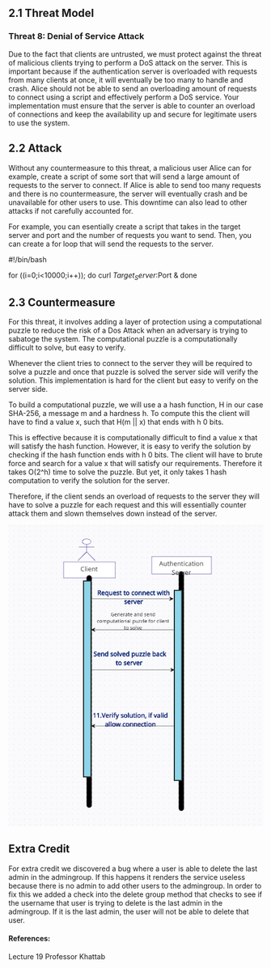## 2.1 Threat Model

### Threat 8: Denial of Service Attack

Due to the fact that clients are untrusted, we must protect against the threat of malicious clients trying to perform a DoS attack on the server. This is important because if the authentication server is overloaded with requests from many clients at once, it will eventually be too many to handle and crash. Alice should not be able to send an overloading amount of requests to connect using a script and effectively perform a DoS service. Your implementation must ensure that the server is able to counter an overload of connections and keep the availability up and secure for legitimate users to use the system. 


## 2.2 Attack

Without any countermeasure to this threat, a malicious user Alice can for example, create a script of some sort that will send a large amount of requests to the server to connect. If Alice is able to send too many requests and there is no countermeasure, the server will eventually crash and be unavailable for other users to use. This downtime can also lead to other attacks if not carefully accounted for. 

For example, you can esentially create a script that takes in the target server and port and the number of requests you want to send. Then, you can create a for loop that will send the requests to the server. 

#!/bin/bash

for ((i=0;i<10000;i++)); do
    curl $Target_Server:$Port &
done



## 2.3 Countermeasure

For this threat, it involves adding a layer of protection using a computational puzzle to reduce the risk of a Dos Attack when an adversary is trying to sabatoge the system. The computational puzzle is a computationally difficult to solve, but easy to verify. 

Whenever the client tries to connect to the server they will be required to solve a puzzle and once that puzzle is solved the server side will verify the solution. This implementation is hard for the client but easy to verify on the server side. 

To build a computational puzzle, we will use a a hash function, H in our case SHA-256, a message m and a hardness h. To compute this the client will have to find a value x, such that H(m || x) that ends with h 0 bits. 

This is effective because it is computationally difficult to find a value x that will satisfy the hash function. However, it is easy to verify the solution by checking if the hash function ends with h 0 bits. The client will have to brute force and search for a value x that will satisfy our requirements. Therefore it takes O(2^h) time to solve the puzzle. But yet, it only takes 1 hash computation to verify the solution for the server. 

Therefore, if the client sends an overload of requests to the server they will have to solve a puzzle for each request and this will essentially counter attack them and slown themselves down instead of the server. 

![Computational Puzzle Diagram](Phase5.png)

## Extra Credit

For extra credit we discovered a bug where a user is able to delete the last admin in the admingroup. If this happens it renders the service 
useless because there is no admin to add other users to the admingroup. In order to fix this we added a check into the delete group method that checks to see if the username that user is trying to delete is the last admin in the admingroup. If it is the last admin, the user will not be able to delete that user. 


#### References:
Lecture 19 Professor Khattab
